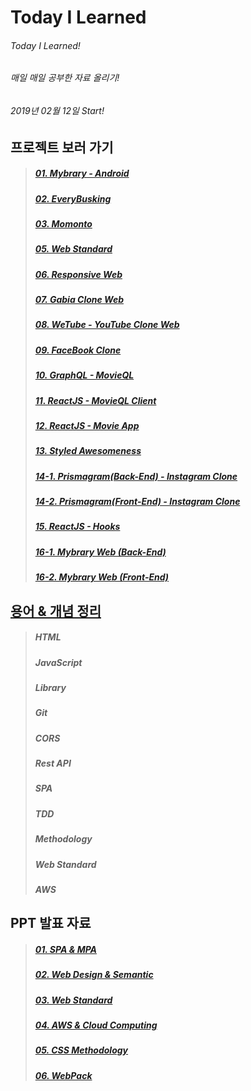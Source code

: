 # Today I Learned

###### Today I Learned!

###### 매일 매일 공부한 자료 올리기!

###### 2019년 02월 12일 Start!

## 프로젝트 보러 가기

> ##### [01. Mybrary - Android](https://github.com/engus93/android_portfolio_mybrary/)
>
> ##### [02. EveryBusking](https://github.com/engus93/php_portfolio_everybusking/)
>
> ##### [03. Momonto](https://github.com/engus93/engus93.github.io/)
>
> ##### [05. Web Standard](https://github.com/engus93/webStandard_basic/)
>
> ##### [06. Responsive Web](https://github.com/engus93/responsiveWebBasic/)
>
> ##### [07. Gabia Clone Web](https://github.com/engus93/gabiaCloneWeb)
>
> ##### [08. WeTube - YouTube Clone Web](https://github.com/engus93/Wetube_clone)
>
> ##### [09. FaceBook Clone](https://github.com/engus93/Facebook_clone)
>
> ##### [10. GraphQL - MovieQL](https://github.com/engus93/MovieQL)
>
> ##### [11. ReactJS - MovieQL Client](https://github.com/engus93/MovieQL_Client)
>
> ##### [12. ReactJS - Movie App](https://github.com/engus93/ReactJS_Movie_App/)
>
> ##### [13. Styled Awesomeness](https://github.com/engus93/styled-awesomeness)
>
> ##### [14-1. Prismagram(Back-End) - Instagram Clone](https://github.com/engus93/prismagram-backend)
>
> ##### [14-2. Prismagram(Front-End) - Instagram Clone](https://github.com/engus93/prismagram-frontend)
>
> ##### [15. ReactJS - Hooks](https://github.com/engus93/react-hooks)
>
> ##### [16-1. Mybrary Web (Back-End)](https://github.com/engus93/mybraryWeb-backend)
>
> ##### [16-2. Mybrary Web (Front-End)](https://github.com/engus93/mybraryWeb-frontend)

## [용어 & 개념 정리](Document/README.md)

> ##### HTML
>
> ##### JavaScript
>
> ##### Library
>
> ##### Git
>
> ##### CORS
>
> ##### Rest API
>
> ##### SPA
>
> ##### TDD
>
> ##### Methodology
>
> ##### Web Standard
>
> ##### AWS

## PPT 발표 자료

> ##### [01. SPA & MPA](https://docs.google.com/presentation/d/1C1C0rFBdZA1elzCru_7F26fzOHHDTgbxIZKANe7bGSc/edit?usp=sharing)
>
> ##### [02. Web Design & Semantic](https://docs.google.com/presentation/d/1VfhHuRTBzVNfWJG_eQmXDqvSZ0AEiXMdqEWVNfYafYI/edit?usp=sharing)
>
> ##### [03. Web Standard](https://docs.google.com/presentation/d/1rEkL7xeXF305zfKGlV6NfUGEdrwaX3-YewJESeH2T3s/edit?usp=sharing)
>
> ##### [04. AWS & Cloud Computing](https://docs.google.com/presentation/d/11T85ym5Uzf0sfLkDCRgLtVtja5IvF-QGJVPsl3xIWcg/edit?usp=sharing)
>
> ##### [05. CSS Methodology](https://docs.google.com/presentation/d/1t8aAvEhdvj56k9Z1eYqhcpZLJXs96Qw9vbXLPtOuVAY/edit?usp=sharing)
>
> ##### [06. WebPack](https://docs.google.com/presentation/d/1V5LtYdGI8dJBdB6rAHb3T_v2VM-Mb_QXNal5RrF8kK4/edit?usp=sharing)
